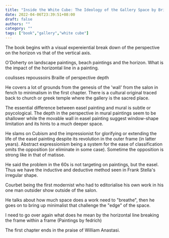 ```yaml
---
title: "Inside the White Cube: The Ideology of the Gallery Space by Brian O'Doherty, chapter one"
date: 2022-04-06T23:39:51+08:00
draft: false
authors: ""
category: ""
tags: ["book","gallery","white cube"]
---
```

The book begins with a visual expereiential break down of the perspective on the horizon vs that of the vertical axis.

O'Doherty on landscape paintings, beach paintings and the horizon.  What is the impact of the horizontal line in a painting.

coulisses
repoussoirs
Braille of perspective depth

He covers a lot of grounds from the genesis of the 'wall' from the salon in fench to minimalism in the first chapter. There is a cultural original traced back to church or greek temple where the gallery is the sacred place.

The essential difference between easel painting and mural is subtle or psycological. The depth in the perspective in mural paintings seem to be shallower while the movable wall in easel painting suggest window-shape limitation and its hints to a much deeper space.

He slams on Cubism and the impressionist for glorifying or extending the life of the easel painting despite its revolution in the outer frame (in latter years).  Abstract expressionism being a system for the ease of classification omits the opposition (or eliminate in some case).  Sometime the opposition is strong like in that of matisse.

He said the problem in the 60s is not targeting on paintings, but the easel.  Thus we have the inductive and deductive method seen in Frank Stella's irregular shape.

Courbet being the first modernist who had to editorialise his own work in his one man outsider show outside of the salon.

He talks about how much space does a work need to "breathe", then he goes on to bring up minimalist that challenge the "edge" of the space.

I need to go over again what does he mean by the horizontal line breaking the frame within a frame (Paintings by fedrich)

The first chapter ends in the praise of William Anastasi.

